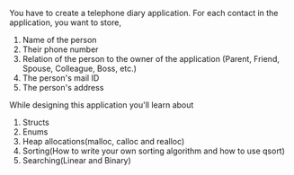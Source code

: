 You have to create a telephone diary application. For each contact in the application, you want to store,

1. Name of the person
2. Their phone number
3. Relation of the person to the owner of the application (Parent, Friend, Spouse, Colleague, Boss, etc.)
4. The person's mail ID
5. The person's address

While designing this application you'll learn about
1. Structs
2. Enums
3. Heap allocations(malloc, calloc and realloc)
4. Sorting(How to write your own sorting algorithm and how to use qsort)
5. Searching(Linear and Binary)